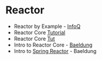 # Reactor

* Reactor by Example - [InfoQ](https://www.infoq.com/articles/reactor-by-example)
* Reactor Core [Tutorial](https://dzone.com/articles/reactor-core-tutorial)
* Reactor Core [Tut](http://sinhamohit.com/writing/reactor-core-tutorial)
* Intro to Reactor Core - [Baeldung](http://www.baeldung.com/reactor-core)
* Intro to [Spring Reactor](http://www.baeldung.com/spring-reactor) - Baeldung
